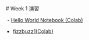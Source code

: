  # Week 1 演習

  - [Hello World Notebook (Colab)](https://colab.research.google.com/drive/1Rh0kNF90Qf-6vrIFDsRLnZyYb0B_SNPE?usp=sharing)
  - [fizzbuzz1(Colab)](https://colab.research.google.com/drive/1FUYdNjyb6FHU3ei20BYl02g61SNqAgIB?usp=sharing)

